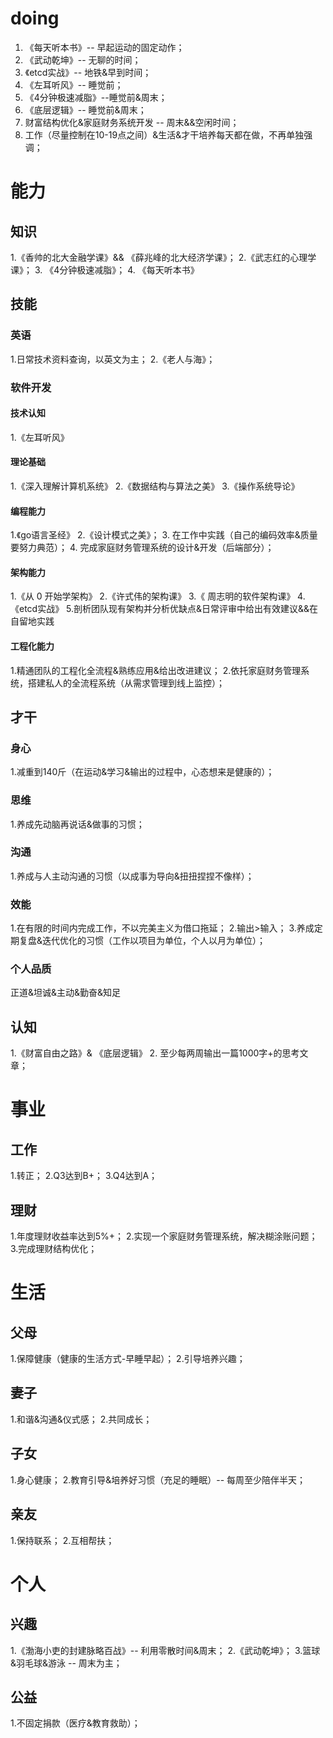 # doing
1. 《每天听本书》-- 早起运动的固定动作；
2. 《武动乾坤》-- 无聊的时间；
3. 《etcd实战》-- 地铁&早到时间；
4. 《左耳听风》-- 睡觉前；
5. 《4分钟极速减脂》--睡觉前&周末；
6. 《底层逻辑》-- 睡觉前&周末；
7. 财富结构优化&家庭财务系统开发 -- 周末&&空闲时间；
8. 工作（尽量控制在10-19点之间）&生活&才干培养每天都在做，不再单独强调；

# 能力
## 知识
1.《香帅的北大金融学课》&& 《薛兆峰的北大经济学课》；
2.《武志红的心理学课》；
3. 《4分钟极速减脂》；
4. 《每天听本书》
## 技能
### 英语
1.日常技术资料查询，以英文为主；
2.《老人与海》；
### 软件开发
#### 技术认知
1.《左耳听风》
#### 理论基础
1.《深入理解计算机系统》
2.《数据结构与算法之美》
3.《操作系统导论》
#### 编程能力
1.《go语言圣经》
2.《设计模式之美》；
3. 在工作中实践（自己的编码效率&质量要努力典范）；
4. 完成家庭财务管理系统的设计&开发（后端部分）；
#### 架构能力
1.《从 0 开始学架构》
2.《许式伟的架构课》
3.《 周志明的软件架构课》
4.《etcd实战》
5.剖析团队现有架构并分析优缺点&日常评审中给出有效建议&&在自留地实践
#### 工程化能力
1.精通团队的工程化全流程&熟练应用&给出改进建议；
2.依托家庭财务管理系统，搭建私人的全流程系统（从需求管理到线上监控）；
## 才干
### 身心
1.减重到140斤（在运动&学习&输出的过程中，心态想来是健康的）；
### 思维
1.养成先动脑再说话&做事的习惯；
### 沟通
1.养成与人主动沟通的习惯（以成事为导向&扭扭捏捏不像样）；
### 效能
1.在有限的时间内完成工作，不以完美主义为借口拖延；
2.输出>输入；
3.养成定期复盘&迭代优化的习惯（工作以项目为单位，个人以月为单位）；
### 个人品质
正道&坦诚&主动&勤奋&知足

## 认知
1.《财富自由之路》& 《底层逻辑》
2. 至少每两周输出一篇1000字+的思考文章；
 # 事业
 ## 工作
 1.转正；
 2.Q3达到B+；
 3.Q4达到A；
 
 ## 理财
1.年度理财收益率达到5%+；
2.实现一个家庭财务管理系统，解决糊涂账问题；
3.完成理财结构优化；

 # 生活
 ## 父母
 1.保障健康（健康的生活方式-早睡早起）；
 2.引导培养兴趣；
 ## 妻子
 1.和谐&沟通&仪式感；
 2.共同成长；
 ## 子女
 1.身心健康；
 2.教育引导&培养好习惯（充足的睡眠）-- 每周至少陪伴半天；
 ## 亲友
 1.保持联系；
 2.互相帮扶；
 # 个人
 ## 兴趣
 1.《渤海小吏的封建脉略百战》-- 利用零散时间&周末；
 2.《武动乾坤》；
 3.篮球&羽毛球&游泳 -- 周末为主；
 ## 公益
1.不固定捐款（医疗&教育救助）；





